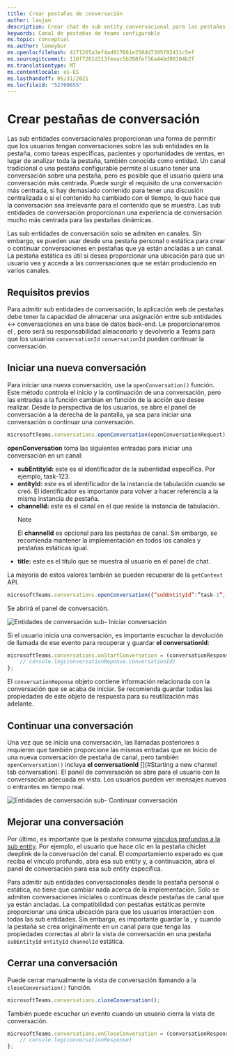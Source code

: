 ```yaml
---
title: Crear pestañas de conversación
author: laujan
description: Crear chat de sub entity conversacional para las pestañas del canal
keywords: Canal de pestañas de teams configurable
ms.topic: conceptual
ms.author: lomeybur
ms.openlocfilehash: 4171265a3ef4ad917661e258dd7305f82411c5ef
ms.sourcegitcommit: 118f7261d313feeac5b398fef56a44bd90104b2f
ms.translationtype: MT
ms.contentlocale: es-ES
ms.lasthandoff: 05/31/2021
ms.locfileid: "52709655"
---
```

# <a name="create-conversational-tabs"></a>Crear pestañas de conversación

Las sub entidades conversacionales proporcionan una forma de permitir que los usuarios tengan conversaciones sobre las sub entidades en la pestaña, como tareas específicas, pacientes y oportunidades de ventas, en lugar de analizar toda la pestaña, también conocida como entidad. Un canal tradicional o una pestaña configurable permite al usuario tener una conversación sobre una pestaña, pero es posible que el usuario quiera una conversación más centrada. Puede surgir el requisito de una conversación más centrada, si hay demasiado contenido para tener una discusión centralizada o si el contenido ha cambiado con el tiempo, lo que hace que la conversación sea irrelevante para el contenido que se muestra. Las sub entidades de conversación proporcionan una experiencia de conversación mucho más centrada para las pestañas dinámicas.

Las sub entidades de conversación solo se admiten en canales. Sin embargo, se pueden usar desde una pestaña personal o estática  para crear o continuar conversaciones en pestañas que ya están ancladas a un canal. La pestaña estática es útil si desea proporcionar una ubicación para que un usuario vea y acceda a las conversaciones que se están produciendo en varios canales.

## <a name="prerequisites"></a>Requisitos previos

Para admitir sub entidades de conversación, la aplicación web de pestañas debe tener la capacidad de almacenar una asignación entre sub entidades ↔ conversaciones en una base de datos back-end. Le proporcionaremos el , pero será su responsabilidad almacenarlo y devolverlo a Teams para que los usuarios `conversationId` `conversationId` puedan continuar la conversación.

## <a name="start-a-new-conversation"></a>Iniciar una nueva conversación

Para iniciar una nueva conversación, use la `openConversation()` función. Este método controla el inicio y la continuación de una conversación, pero las entradas a la función cambian en función de la acción que desee realizar. Desde la perspectiva de los usuarios, se abre el panel de conversación a la derecha de la pantalla, ya sea para iniciar una conversación o continuar una conversación.

``` javascript
microsoftTeams.conversations.openConversation(openConversationRequest);
```

**openConversation** toma las siguientes entradas para iniciar una conversación en un canal:

* **subEntityId:** este es el identificador de la subentidad específica. Por ejemplo, task-123.
* **entityId:** este es el identificador de la instancia de tabulación cuando se creó. El identificador es importante para volver a hacer referencia a la misma instancia de pestaña.
* **channelId:** este es el canal en el que reside la instancia de tabulación.
   > [!NOTE]
   > El **channelId** es opcional para las pestañas de canal. Sin embargo, se recomienda mantener la implementación en todos los canales y pestañas estáticas igual.
* **title:** este es el título que se muestra al usuario en el panel de chat.

La mayoría de estos valores también se pueden recuperar de la `getContext` API.

```javascript
microsoftTeams.conversations.openConversation({“subEntityId”:”task-1”, “entityId”: “tabInstanceId-1”, “channelId”: ”19:baa6e71f65b948d189bf5c892baa8e5a@thread.skype”, “title”: "Task Title”});
```

Se abrirá el panel de conversación.

![Entidades de conversación sub- Iniciar conversación](~/assets/images/tabs/conversational-subentities/start-conversation.png)

Si el usuario inicia una conversación, es importante escuchar la devolución de llamada de ese evento para recuperar y guardar **el conversationId**:

```javascript
microsoftTeams.conversations.onStartConversation = (conversationResponse) => {
    // console.log(conversationReponse.conversationId)
};
```

El `conversationReponse` objeto contiene información relacionada con la conversación que se acaba de iniciar. Se recomienda guardar todas las propiedades de este objeto de respuesta para su reutilización más adelante.

## <a name="continue-a-conversation"></a>Continuar una conversación

Una vez que se inicia una conversación, las llamadas posteriores a requieren que también proporcione las mismas entradas que en Inicio de una nueva conversación de pestaña de canal, pero también `openConversation()` incluya **el conversationId** [](#Starting a new channel tab conversation). El panel de conversación se abre para el usuario con la conversación adecuada en vista. Los usuarios pueden ver mensajes nuevos o entrantes en tiempo real.

![Entidades de conversación sub- Continuar conversación](~/assets/images/tabs/conversational-subentities/continue-conversation.png)

## <a name="enhance-a-conversation"></a>Mejorar una conversación

Por último, es importante que la pestaña consuma [vínculos profundos a la sub entity](~/concepts/build-and-test/deep-links.md). Por ejemplo, el usuario que hace clic en la pestaña chiclet deeplink de la conversación del canal. El comportamiento esperado es que reciba el vínculo profundo, abra esa sub entity y, a continuación, abra el panel de conversación para esa sub entity específica.

Para admitir sub entidades conversacionales desde la pestaña personal o estática, no tiene que cambiar nada acerca de la implementación. Solo se admiten conversaciones iniciales o continuas desde pestañas de canal que ya están ancladas. La compatibilidad con pestañas estáticas permite proporcionar una única ubicación para que los usuarios interactúen con todas las sub entidades. Sin embargo, es importante guardar la , y cuando la pestaña se crea originalmente en un canal para que tenga las propiedades correctas al abrir la vista de conversación en una pestaña `subEntityId` `entityId` `channelId` estática.

## <a name="close-a-conversation"></a>Cerrar una conversación

Puede cerrar manualmente la vista de conversación llamando a la `closeConversation()` función.

```javascript
microsoftTeams.conversations.closeConversation();
```

También puede escuchar un evento cuando un usuario cierra la vista de conversación.

```javascript
microsoftTeams.conversations.onCloseConversation = (conversationResponse) => {
    // console.log(conversationResponse)
};
```
